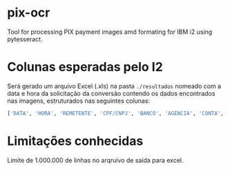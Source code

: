 # pix-ocr
Tool for processing PIX payment images amd formating for IBM i2 using pytesseract.

# Colunas esperadas pelo I2

Será gerado um arquivo Excel (.xls) na pasta `./resultados` nomeado com a data e hora da solicitação da conversão contendo os dados encontrados nas imagens, estruturados nas seguintes colunas:

```python
['DATA', 'HORA', 'REMETENTE', 'CPF/CNPJ', 'BANCO', 'AGENCIA', 'CONTA', 'REFERENCIA', 'VALOR R$', 'BENEFICIARIO', 'CPF/CNPJ2', 'BANCO2', 'AGENCIA2', 'CONTA2', 'REFERENCIA2', 'HASH']
```

# Limitações conhecidas

Limite de 1.000.000 de linhas no arqruivo de saída para excel.